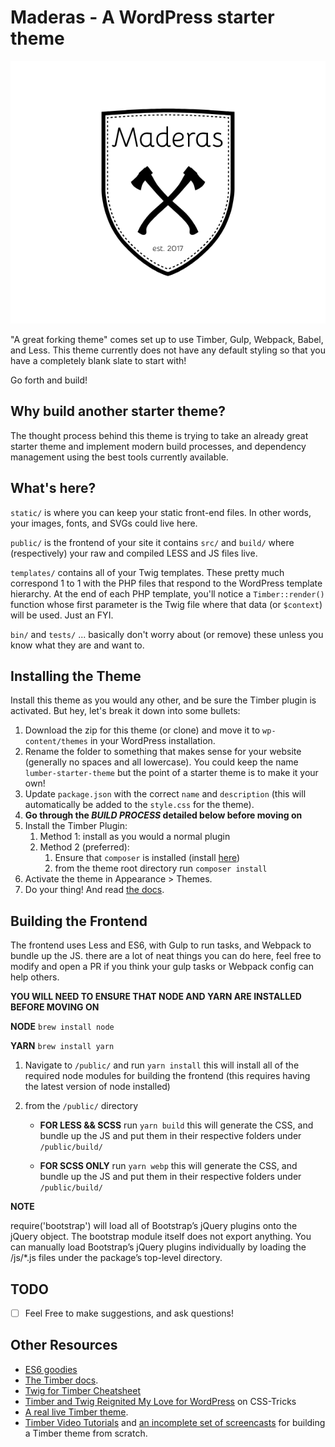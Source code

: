 #  Maderas - A WordPress starter theme

![Super Sweet Logo](screenshot.png)

"A great forking theme" comes set up to use Timber, Gulp, Webpack, Babel, and Less. This theme currently does not have any default styling so that you have a completely blank slate to start with! 

Go forth and build!

## Why build another starter theme?
The thought process behind this theme is trying to take an already great starter theme and implement modern build processes, and dependency management using the best tools currently available.

## What's here?

`static/` is where you can keep your static front-end files. In other words, your images, fonts, and SVGs could live here.

`public/` is the frontend of your site it contains `src/` and `build/` where (respectively) your raw and compiled LESS and JS files live.

`templates/` contains all of your Twig templates. These pretty much correspond 1 to 1 with the PHP files that respond to the WordPress template hierarchy. At the end of each PHP template, you'll notice a `Timber::render()` function whose first parameter is the Twig file where that data (or `$context`) will be used. Just an FYI.

`bin/` and `tests/` ... basically don't worry about (or remove) these unless you know what they are and want to.

## Installing the Theme

Install this theme as you would any other, and be sure the Timber plugin is activated. But hey, let's break it down into some bullets:

1. Download the zip for this theme (or clone) and move it to `wp-content/themes` in your WordPress installation. 
2. Rename the folder to something that makes sense for your website (generally no spaces and all lowercase). You could keep the name `lumber-starter-theme` but the point of a starter theme is to make it your own!
3. Update `package.json` with the correct `name` and `description` (this will automatically be added to the `style.css` for the theme).
4. **Go through the *BUILD PROCESS* detailed below before moving on** 
4. Install the Timber Plugin:
    1. Method 1: install as you would a normal plugin
    2. Method 2 (preferred): 
        1. Ensure that `composer` is installed (install [here](https://getcomposer.org/doc/00-intro.md#installation-linux-unix-osx))
        2. from the theme root directory run `composer install` 
5. Activate the theme in Appearance >  Themes.
6. Do your thing! And read [the docs](https://github.com/jarednova/timber/wiki).

## Building the Frontend

The frontend uses Less and ES6, with Gulp to run tasks, and Webpack to bundle up the JS.
there are a lot of neat things you can do here, feel free to modify and open a PR if you think your gulp tasks or Webpack config can help others.

**YOU WILL NEED TO ENSURE THAT NODE AND YARN ARE INSTALLED BEFORE MOVING ON**

**NODE**
`brew install node`

**YARN**
`brew install yarn`

1. Navigate to `/public/` and run `yarn install` this will install all of the required node modules for building the frontend (this requires having the latest version of  node installed)
2. from the `/public/` directory  

    * **FOR LESS && SCSS** run `yarn build` this will generate the CSS, and bundle up the JS and put them in their respective folders under `/public/build/`

    * **FOR SCSS ONLY** run `yarn webp` this will generate the CSS, and bundle up the JS and put them in their respective folders under `/public/build/`

**NOTE**

require('bootstrap') will load all of Bootstrap’s jQuery plugins onto the jQuery object. The bootstrap module itself does not export anything. You can manually load Bootstrap’s jQuery plugins individually by loading the /js/*.js files under the package’s top-level directory.

## TODO
- [ ] Feel Free to make suggestions, and ask questions!

## Other Resources

* [ES6 goodies](https://ponyfoo.com/articles/es6)
* [The Timber docs](https://github.com/jarednova/timber/wiki).
* [Twig for Timber Cheatsheet](http://notlaura.com/the-twig-for-timber-cheatsheet/)
* [Timber and Twig Reignited My Love for WordPress](https://css-tricks.com/timber-and-twig-reignited-my-love-for-wordpress/) on CSS-Tricks
* [A real live Timber theme](https://github.com/laras126/yuling-theme).
* [Timber Video Tutorials](http://timber.github.io/timber/#video-tutorials) and [an incomplete set of screencasts](https://www.youtube.com/playlist?list=PLuIlodXmVQ6pkqWyR6mtQ5gQZ6BrnuFx-) for building a Timber theme from scratch.

